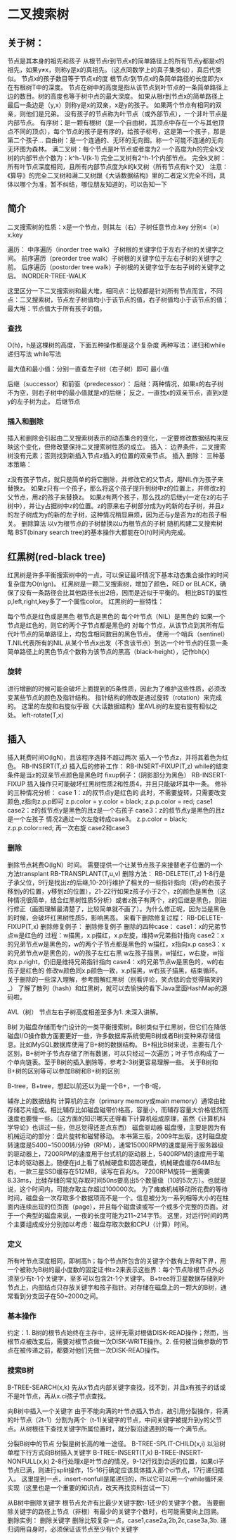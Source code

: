 # 二叉搜索树
## 关于树：

节点是其本身的祖先和孩子
从根节点r到节点x的简单路径上的所有节点y都是x的祖先，如果y≠x，则称y是x的真祖先。（这点同数学上的真子集类似），真后代类似。
节点x的孩子数目等于节点x的度
根节点r到节点x的条简单路径的长度即为x在有根树T中的深度。
节点在树中的高度是指从该节点到叶节点的一条简单路径上边的数目。树的高度也等于树中点的最大深度。
如果从根r到节点x的简单路径上最后一条边是（y,x）则称y是x的双亲，x是y的孩子。
如果两个节点有相同的双亲，则他们是兄弟。
没有孩子的节点称为叶节点（或外部节点），一个非叶节点是内部节点。
有序树：是一颗有根树（是一个自由树，其顶点中存在一个与其他顶点不同的顶点），每个节点的孩子是有序的，给孩子标号，这是第一个孩子，那是第二个孩子...
自由树：是一个连通的、无环的无向图。称一个可能不连通的无向无环图为森林。
满二叉树：每个节点是叶节点或者度为2
一个高度为h的完全k叉树的内部节点个数为：k^h-1/(k-1) 完全二叉树有2^h-1个内部节点。
完全k叉树：所有叶节点深度相同，且所有内部节点度为k的k叉树（所有节点有k个叉）
注意：《算导》的完全二叉树和满二叉树跟《大话数据结构》里的二者定义完全不同，具体以哪个为准，暂不纠结，哪位朋友知道的，可以告知一下

## 简介
二叉搜索树的性质：x是一个节点，则其左（右）子树任意节点.key 分别≤（≥）x.key

遍历：
中序遍历（inorder tree walk）子树根的关键字位于左右子树的关键字之间。
前序遍历（preorder tree walk）子树根的关键字位于左右子树的关键字之前。
后序遍历（postorder tree walk）子树根的关键字位于左右子树的关键字之后。
INORDER-TREE-WALK

这里区分一下二叉搜索树和最大堆，相同点：比较都是针对所有节点而言，不同点：二叉搜索树，节点左子树值均小于该节点的值，右子树值均小于该节点的值；最大堆：节点值大于所有孩子的值。

### 查找
O(h)，h是这棵树的高度，下面五种操作都是这个复杂度
两种写法：递归和while
递归写法
while写法

最大值和最小值：分别一直查左子树（右子树）即可
最小值

后继（successor）和前驱（predecessor）：
后继：两种情况，如果x的右子树不为空，则右子树中的最小值就是x的后继； 反之，一直找x的双亲节点，直到x是y的左子树为止。
后继节点

### 插入和删除
插入和删除会引起由二叉搜索树表示的动态集合的变化，一定要修改数据结构来反映这个变化，但修改要保持二叉搜索树性质的成立。
插入：
边界条件，二叉搜索树没有元素；否则找到新插入节点z插入的位置的双亲节点。
插入
删除：
三种基本策略：

z没有孩子节点，就只是简单的将它删除，并修改它的父节点，用NIL作为孩子来替换z。
如果z只有一个孩子，那么将这个孩子提升到树中z的位置上，并修改z的父节点，用z的孩子来替换z。
如果z有两个孩子，那么找z的后继y(一定在z的右子树中），并让y占据树中z的位置。z的原来右子树部分成为y的新的右子树，并且z的左子树成为y的新的左子树，这种情况稍显麻烦，因为还与y是否为z的右孩子相关。
删除算法
以v为根节点的子树替换以u为根节点的子树
随机构建二叉搜索树
略
BST(binary search tree)的基本操作大都能在O(h)时间内完成。

## 红黑树(red-black tree)
红黑树是许多平衡搜索树中的一点，可以保证最坏情况下基本动态集合操作的时间复杂度为O(nlgn)。
红黑树是一颗二叉搜索树，增加了颜色，RED or BLACK，确保了没有一条路径会比其他路径长出2倍，因而是近似于平衡的。
相比BST的属性p,left,right,key多了一个属性color。
红黑树的一些特性：

每个节点是红色或是黑色
根节点是黑色的
每个叶节点（NIL）是黑色的
如果一个节点是红色的，则它的两个子节点都是黑色的
对每个节点，从该节点到其所有后代叶节点的简单路径上，均包含相同数目的黑色节点。
使用一个哨兵（sentinel）T.NIL代表所有的NIL
从某个节点x出发（不含该节点）到达一个叶节点的任意一条简单路径上的黑色节点个数称为该节点的黑高（black-height），记作bh(x)
### 旋转
进行增删的时候可能会破坏上面提到的5条性质，因此为了维护这些性质，必须改变某些节点的颜色及指针结构。
指针结构的修改是通过旋转（rotation）来完成的。
这里的左旋和右旋似乎跟《大话数据结构》里AVL树的左旋右旋有相似之处。
left-rotate(T,x)

## 插入
插入耗费时间O(lgN)，且该程序选择不超过两次
插入一个节点z，并将其着色为红色。
RB-INSERT(T,z)
插入后的修补工作：
RB-INSERT-FIXUP(T,z)
while的结束条件是当z的双亲节点颜色是黑色时
fixup例子：（阴影部分为黑色）
RB-INSERT-FIXUP
插入操作只可能破坏红黑树性质2和性质4，并且只能破坏其中一条。
修补的三种情况分析：
case 1：z的叔节点y是红色的
此时，不需要旋转，只需要改变颜色,z指向z.p.p即可
z.p.color = y.color = black;
z.p.p.color = red;
case1
case2：z的叔节点y是黑色的且z是一个右孩子
case3：z的叔节点y是黑色的且z是一个左孩子
情况2通过一次左旋转成case3。
z.p.color = black;
z.p.p.color=red;
再一次右旋
case2和case3

### 删除
删除节点耗费O(lgN）时间。
需要提供一个让某节点孩子来接替老子位置的一个方法transplant
RB-TRANSPLANT(T,u,v)
删除方法：
RB-DELETE(T,z)
1-8行是子承父位，9行是找出z的后继,10-20行维护了相关的一些指针指向（将y的右孩子移到y的位置，y移到z的位置），21-22行如果z孩子小于2个，z的颜色是黑色（这种情况很简单，结合红黑树性质5分析）或者z孩子有两个，z的后继是黑色，则进行修正（画图理解最清楚了，比较简单就不画了）。为什么修正呢，因为当是黑色的时候，会破坏红黑树性质5，影响黑高。
来看下删除修复过程：
RB-DELETE-FIXUP(T,x)
删除修复例子：
删除修复例子
删除的四种case：
case1：x的兄弟节点w是红色的
过程：w描黑，x.p描红，x.p左旋，维持w兄弟指针指向
case2：x的兄弟节点w是黑色的，w的两个子节点都是黑色的
w描红，x指向x.p
case3：x的兄弟节点w是黑色的，w的孩子左红右黑
w左孩子描黑，w描红，w右旋，w指向x.p.right，仍旧是维持兄弟指针指向
case4：x的兄弟节点w是黑色的，w的右孩子是红色的
修改w颜色同x.p颜色一致，x.p描黑，w右孩子描黑，结束循环。
关于删除的一些深入理解，参考图解红黑树（别看评论，笑点低的会觉得搞笑的_）
了解了散列（hash）和红黑树，就可以去愉快的看下Java里面HashMap的源码啦。

AVL（树）
节点左右子树高度相差至多为1.
未深入讲解。

B树
为磁盘存储而专门设计的一类平衡搜索树。B树类似于红黑树，但它们在降低磁盘I/O操作数方面要更好一些，许多数据库系统使用B树或者B树变种来存储信息。比如MySQL数据库使用了B+树的数据结构。
B+相比B树来说，主要有几个区别，B+树叶子节点存储了所有数据，可以只经过一次遍历；叶子节点构成了一个单向链表。至于B树的插入删除等，参考2-3树更容易理解一些。
关于B树和B+树的区别等可以参加B树和B+树的区别

B-tree，B+tree，想起以前还以为是一个B+，一个B-呢，

辅存上的数据结构
计算机的主存（primary memory或main memory）通常由硅存储芯片组成。相比辅存比如磁盘磁带价格高，容量小，而辅存容量大价格低然而速度也要慢一些。（这方面的知识哪天还得看下计算机组成原理，虽然《计算机科学导论》也讲过一些，但总觉得还差点东西）
磁盘驱动器
磁盘慢，主要是因为有机械运动的部分：盘片旋转和磁臂移动。
本书第三版，2009年出版，这时磁盘旋转速度是5400~15000转/分钟（RPM），通常15000RPM的速度是用于服务器级的驱动器上，7200RPM的速度用于台式机的驱动器上，5400RPM的速度用于笔记本的驱动器上。随便在jd上看了机械硬盘和固态硬盘，机械硬盘缓存64MB左右，一款三星SSD缓存在512MB，读写在百兆/s。
7200RPM旋转一圈需要8.33ms，比硅存储的常见存取时间50ns要高出5个数量级（10的5次方）。也就是说，这个时间内，可能存取主存超过100000次。
为了瘫痪机械移动所花费的等待时间，磁盘会一次存取多个数据项而不是一个。信息被分为一系列相等大小的在柱面内连续出现的位页面（page），并且每个磁盘读或写一个或多个完整的页面。对于一个典型的磁盘来说，一夜的长度可能为211~214字节。
这里，对运行时间的两个主要组成成分分别加以考虑：磁盘存取次数和CPU（计算）时间。

### 定义
所有叶节点深度相同，即树高h；每个节点所包含的关键字个数有上界和下界，用一个被称为B树的最小度数的固定证书t≥2来表示这些界：每个节点除根节点外必须至少有t-1个关键字，至多可以包含2t-1个关键字。
B+tree将卫星数据存储到叶节点上，内部结点只存放关键字和孩子指针。对存储在磁盘上的一颗大的B树，通常看到分支因子在50~2000之间。

### 基本操作
约定：1. B树的根节点始终在主存中，这样无需对根做DISK-READ操作；然而，当根节点被改变后，需要对根节点做一次DISK-WRITE操作。2. 任何被当做参数的节点在被传递之前，都要对他们先做一次DISK-READ操作。

### 搜索B树
B-TREE-SEARCH(x,k)
先从x节点内部关键字查找，找不到，并且x有孩子的话或不是叶节点，再从x.ci孩子节点查找。

向B树中插入一个关键字
由于不能向满的叶节点插入节点，故引用分裂操作，将满的叶节点（2t-1）分割为两个（t-1)关键字的节点，中间关键字被提升到y的父节点。从树根往下查找关键字所属位置时，就分裂沿途遇到的每一个满节点。

分裂B树中的节点
分裂是树长高的唯一途径。
B-TREE-SPLIT-CHILD(x,i)
以沿树单程下行方式向B树插入关键字
B-TREE-INSERT(T,k)
B-TREE-INSERT-NONFULL(x,k)
2-8行处理x是叶节点的情况，9-12行找到合适的位置，如果ci子节点已满，则进行split操作，15-16行确定应该具体插入那个ci节点，17行递归插入。
这里提到一点，insert-nonfull是尾递归的，所以它可以用一个while循环来实现（这里也是一个重要的知识点，改天再找资料尝试一下）

从B树中删除关键字
根节点允许有比最少关键字数t-1还少的关键字个数。
当要删除关键字的路径上节点（非根）有最少的关键字个数时，也可能需要向上回溯。
删除实例：
删除关键字
删除比较复杂一点，case1,case2a,2b,2c,case3a,3b.
递归调用自身时，必须保证该节点至少有t个关键字
